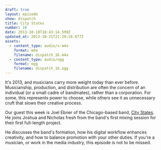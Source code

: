 ```yaml
---
draft: true
layout: episode
show: dispatch
title: City States
number: 16
date: 2013-10-18T16:43:14.599Z
updated_at: 2013-10-21T21:29:10.077Z
assets:
  - content_type: audio/x-m4a
    format: m4a
    filename: dispatch_16.m4a
  - content_type: audio/ogg
    format: ogg
    filename: dispatch_16.ogg
---
```

It's 2013, and musicians carry more weight today than ever before. Musicianship, production, and distribution are often the concern of an individual (or a small cadre of bandmates), rather than a corporation. For some, this represents power to choose, while others see it as unnecessary cruft that slows their creative process.

Our guest this week is Joel Ebner of the Chicago-based band, [City States](http://citystatesmusic.com). He joins Joshua and Nicholas fresh from the band's first mixing session for their first full-length project.

He discusses the band's formation, how his digital workflow enhances creativity, and how to balance promotion with your other duties. If you're a musician, or work in the media industry, this episode is not to be missed.
